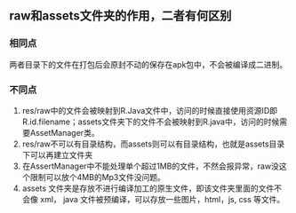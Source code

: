 ## raw和assets文件夹的作用，二者有何区别
### 相同点
两者目录下的文件在打包后会原封不动的保存在apk包中，不会被编译成二进制。

### 不同点
1. res/raw中的文件会被映射到R.Java文件中，访问的时候直接使用资源ID即R.id.filename；assets文件夹下的文件不会被映射到R.java中，访问的时候需要AssetManager类。
2. res/raw不可以有目录结构，而assets则可以有目录结构，也就是assets目录下可以再建立文件夹
3. 在AssertManager中不能处理单个超过1MB的文件，不然会报异常，raw没这个限制可以放个4MB的Mp3文件没问题。
4. assets 文件夹是存放不进行编译加工的原生文件，即该文件夹里面的文件不会像 xml， java 文件被预编译，可以存放一些图片，html，js, css 等文件。
